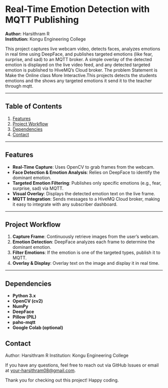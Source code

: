# Real-Time Emotion Detection with MQTT Publishing

**Author:** Harsithram R  
**Institution:** Kongu Engineering College  

This project captures live webcam video, detects faces, analyzes emotions in real time using DeepFace, and publishes targeted emotions (like fear, surprise, and sad) to an MQTT broker. A simple overlay of the detected emotion is displayed on the live video feed, and any detected targeted emotion is published to HiveMQ’s Cloud broker. The problem Statement is Make the Online class More Interactive.This projects detects the students emotions and the shows any targeted emotions it send it to the teacher through mqtt.

---

## Table of Contents

1. [Features](#features)  
2. [Project Workflow](#project-workflow)  
3. [Dependencies](#dependencies)  
4. [Contact](#contact)

---

## Features

- **Real-Time Capture**: Uses OpenCV to grab frames from the webcam.  
- **Face Detection & Emotion Analysis**: Relies on DeepFace to identify the dominant emotion.  
- **Targeted Emotion Filtering**: Publishes only specific emotions (e.g., fear, surprise, sad) via MQTT.  
- **Visual Overlay**: Displays the detected emotion text on the live frame.  
- **MQTT Integration**: Sends messages to a HiveMQ Cloud broker, making it easy to integrate with any subscriber dashboard.

---

## Project Workflow

1. **Capture Frame**: Continuously retrieve images from the user’s webcam.  
2. **Emotion Detection**: DeepFace analyzes each frame to determine the dominant emotion.  
3. **Filter Emotions**: If the emotion is one of the targeted types, publish it to MQTT.  
4. **Overlay & Display**: Overlay text on the image and display it in real time.


---

## Dependencies

- **Python 3.x**  
- **OpenCV (cv2)**  
- **NumPy**  
- **DeepFace**  
- **Pillow (PIL)**  
- **paho-mqtt**  
- **Google Colab (optional)**  


## Contact
Author: Harsithram R
Institution: Kongu Engineering College

If you have any questions, feel free to reach out via GitHub Issues or email at your-harsithram08@gmail.com.

Thank you for checking out this project! Happy coding.
